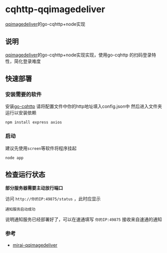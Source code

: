 # cqhttp-qqimagedeliver
[qqimagedeliver](https://github.com/tkkcc/qqimagedeliver)的go-cqhttp+node实现

## 说明

[qqimagedeliver](https://github.com/tkkcc/qqimagedeliver)的go-cqhttp+node实现实现，使用go-cqhttp 的扫码登录特性，简化登录难度

## 快速部署

### 安装需要的软件

安装[go-cqhttp](https://docs.go-cqhttp.org/guide/quick_start.html)
请将配置文件中你的http地址填入config.json中
然后进入文件夹运行以安装依赖

```shell
npm install express axios
```

### 启动

建议先使用`screen`等软件将程序挂起

```
node app
```

## 检查运行状态

**部分服务器需要主动放行端口**

访问 `http://你的IP:49875/status` ，此时应显示

```
通知服务启动成功

```

说明通知服务已经部署好了，可以在速通填写 `你的IP:49875` 接收来自速通的通知

### 参考

- [mirai-qqimagedeliver](https://github.com/DazeCake/mirai-qqimagedeliver)

